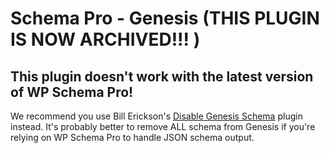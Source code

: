 # Schema Pro - Genesis (THIS PLUGIN IS NOW ARCHIVED!!! )

## This plugin doesn't work with the latest version of WP Schema Pro!

We recommend you use Bill Erickson's [Disable Genesis Schema](https://wordpress.org/plugins/disable-genesis-schema/) plugin instead. It's probably better to remove ALL schema from Genesis if you're relying on WP Schema Pro to handle JSON schema output.
